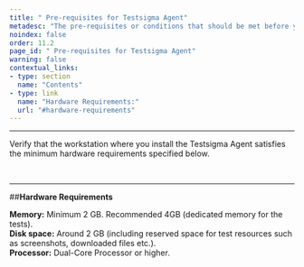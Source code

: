 ```yaml
---
title: " Pre-requisites for Testsigma Agent"
metadesc: "The pre-requisites or conditions that should be met before you can successfully install and execute Testsigma agent."
noindex: false
order: 11.2
page_id: " Pre-requisites for Testsigma Agent"
warning: false
contextual_links:
- type: section
  name: "Contents"
- type: link
  name: "Hardware Requirements:"
  url: "#hardware-requirements"
---
```


---

Verify that the workstation where you install the Testsigma Agent satisfies the minimum hardware requirements specified below.

<br>

---
##**Hardware Requirements** 

   **Memory:** Minimum 2 GB. Recommended 4GB (dedicated      memory for the tests).<br>
   **Disk space:** Around 2 GB (including reserved space for test resources such as screenshots, downloaded files etc.).<br>
   **Processor:** Dual-Core Processor or higher.
